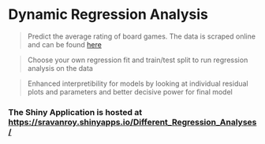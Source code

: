 # Dynamic Regression Analysis

> Predict the average rating of board games. The data is scraped online and can be found [here](https://github.com/sravanroy/sravanroy.github.io/blob/master/datasets/board_game_predictor/games.csv)

> Choose your own regression fit and train/test split to run regression analysis on the data

> Enhanced interpretibility for models by looking at individual residual plots and parameters and better decisive power for final model

### The Shiny Application is hosted at <https://sravanroy.shinyapps.io/Different_Regression_Analyses/>
